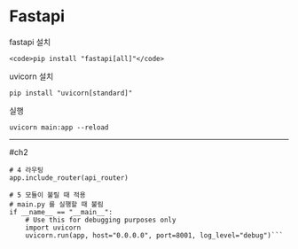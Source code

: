 # Fastapi

fastapi 설치
```
<code>pip install "fastapi[all]"</code>
```

uvicorn 설치
```
pip install "uvicorn[standard]"
```

실행
```
uvicorn main:app --reload
```
---------------------------------------
#ch2
```
# 4 라우팅
app.include_router(api_router)

# 5 모듈이 불릴 때 적용
# main.py 를 실행할 때 불림
if __name__ == "__main__":
    # Use this for debugging purposes only
    import uvicorn
    uvicorn.run(app, host="0.0.0.0", port=8001, log_level="debug")```
